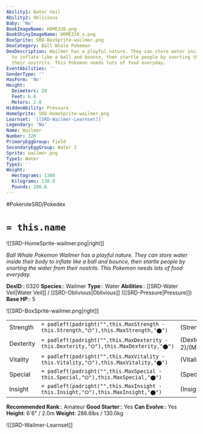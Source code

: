 ```yaml
---
Ability1: Water Veil
Ability2: Oblivious
Baby: 'No'
BookImageName: HOME320.png
BookShinyImageName: HOME320_s.png
BoxSprite: SRD-BoxSprite-wailmer.png
DexCategory: Ball Whale Pokemon
DexDescription: Wailmer has a playful nature. They can store water inside their body
  to inflate like a ball and bounce, then startle people by snorting the water from
  their nostrils. This Pokemon needs lots of food everyday.
EventAbilities: ''
GenderType: ''
HasForm: 'No'
Height:
  Deimeters: 20
  Feet: 6.6
  Meters: 2.0
HiddenAbility: Pressure
HomeSprite: SRD-HomeSprite-wailmer.png
Learnset: '[[SRD-Wailmer-Learnset]]'
Legendary: 'No'
Name: Wailmer
Number: 320
PrimaryEggGroup: Field
SecondaryEggGroup: Water 2
Sprite: wailmer.png
Type1: Water
Type2: ''
Weight:
  Hectograms: 1300
  Kilograms: 130.0
  Pounds: 286.6
---
```


#PokeroleSRD/Pokedex

# `= this.name`

![[SRD-HomeSprite-wailmer.png|right]]

*Ball Whale Pokemon*
*Wailmer has a playful nature. They can store water inside their body to inflate like a ball and bounce, then startle people by snorting the water from their nostrils. This Pokemon needs lots of food everyday.*

**DexID**:: 0320
**Species**:: Wailmer
**Type**:: Water
**Abilities**:: [[SRD-Water Veil|Water Veil]] / [[SRD-Oblivious|Oblivious]] ([[SRD-Pressure|Pressure]])
**Base HP**:: 5

![[SRD-BoxSprite-wailmer.png|right]]

|           |                                                                                        |                                          |
| --------- | -------------------------------------------------------------------------------------- | ---------------------------------------- |
| Strength  | `= padleft(padright("",this.MaxStrength - this.Strength,"⭘"),this.MaxStrength,"⬤")`    | (Strength::2)/(MaxStrength::5)   |
| Dexterity | `= padleft(padright("",this.MaxDexterity - this.Dexterity,"⭘"),this.MaxDexterity,"⬤")` | (Dexterity:: 2)/(MaxDexterity::4) |
| Vitality  | `= padleft(padright("",this.MaxVitality - this.Vitality,"⭘"),this.MaxVitality,"⬤")`    | (Vitality::1)/(MaxVitality::3)   |
| Special   | `= padleft(padright("",this.MaxSpecial - this.Special,"⭘"),this.MaxSpecial,"⬤")`       | (Special::2)/(MaxSpecial::5)     |
| Insight   | `= padleft(padright("",this.MaxInsight - this.Insight,"⭘"),this.MaxInsight,"⬤")`       | (Insight::1)/(MaxInsight::3)     |

**Recommended Rank**:: Amateur
**Good Starter**:: Yes
**Can Evolve**:: Yes
**Height**: 6'6" / 2.0m
**Weight**: 286.6lbs / 130.0kg

![[SRD-Wailmer-Learnset]]